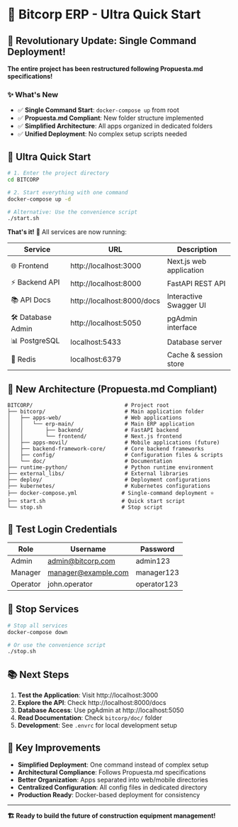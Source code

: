 # 🚀 Bitcorp ERP - Ultra Quick Start

## 🎉 Revolutionary Update: Single Command Deployment!

**The entire project has been restructured following Propuesta.md specifications!**

### ✨ What's New

- ✅ **Single Command Start**: `docker-compose up` from root
- ✅ **Propuesta.md Compliant**: New folder structure implemented
- ✅ **Simplified Architecture**: All apps organized in dedicated folders
- ✅ **Unified Deployment**: No complex setup scripts needed

## 🚀 Ultra Quick Start

```bash
# 1. Enter the project directory
cd BITCORP

# 2. Start everything with one command
docker-compose up -d

# Alternative: Use the convenience script
./start.sh
```

**That's it!** 🎉 All services are now running:

| Service | URL | Description |
|---------|-----|-------------|
| 🌐 Frontend | http://localhost:3000 | Next.js web application |
| ⚡ Backend API | http://localhost:8000 | FastAPI REST API |
| 📚 API Docs | http://localhost:8000/docs | Interactive Swagger UI |
| 🛠️ Database Admin | http://localhost:5050 | pgAdmin interface |
| 📊 PostgreSQL | localhost:5433 | Database server |
| 🔴 Redis | localhost:6379 | Cache & session store |

## 📁 New Architecture (Propuesta.md Compliant)

```
BITCORP/                             # Project root
├── bitcorp/                         # Main application folder
│   ├── apps-web/                    # Web applications
│   │   └── erp-main/                # Main ERP application
│   │       ├── backend/             # FastAPI backend
│   │       └── frontend/            # Next.js frontend
│   ├── apps-movil/                  # Mobile applications (future)
│   ├── backend-framework-core/      # Core backend frameworks
│   ├── config/                      # Configuration files & scripts
│   └── doc/                         # Documentation
├── runtime-python/                  # Python runtime environment
├── external_libs/                   # External libraries
├── deploy/                          # Deployment configurations
├── kubernetes/                      # Kubernetes configurations
├── docker-compose.yml              # Single-command deployment ⭐
├── start.sh                        # Quick start script
└── stop.sh                         # Stop script
```

## 🔑 Test Login Credentials

| Role | Username | Password |
|------|----------|----------|
| Admin | admin@bitcorp.com | admin123 |
| Manager | manager@example.com | manager123 |
| Operator | john.operator | operator123 |

## 🛑 Stop Services

```bash
# Stop all services
docker-compose down

# Or use the convenience script
./stop.sh
```

## 📚 Next Steps

1. **Test the Application**: Visit http://localhost:3000
2. **Explore the API**: Check http://localhost:8000/docs  
3. **Database Access**: Use pgAdmin at http://localhost:5050
4. **Read Documentation**: Check `bitcorp/doc/` folder
5. **Development**: See `.envrc` for local development setup

## 🎯 Key Improvements

- **Simplified Deployment**: One command instead of complex setup
- **Architectural Compliance**: Follows Propuesta.md specifications
- **Better Organization**: Apps separated into web/mobile directories
- **Centralized Configuration**: All config files in dedicated directory
- **Production Ready**: Docker-based deployment for consistency

---

**🏗️ Ready to build the future of construction equipment management!**
